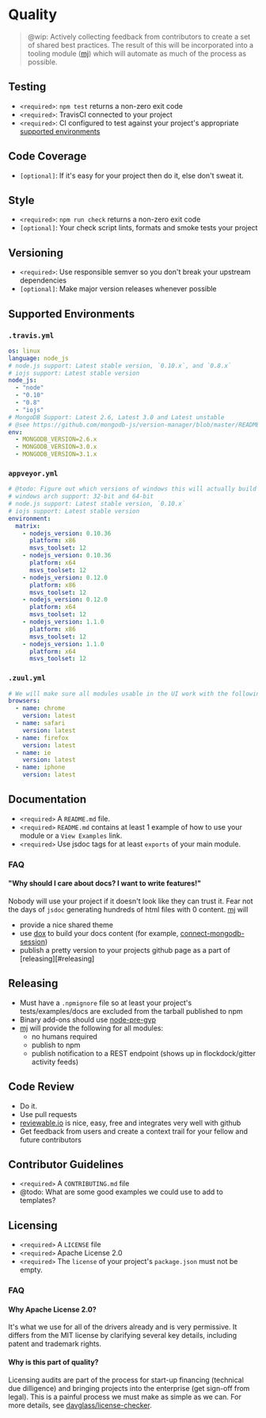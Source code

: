 # Quality

> @wip: Actively collecting feedback from contributors to create a set of shared
> best practices. The result of this will be incorporated into a 
> tooling module ([mj](https://github.com/mongodb-js/mj)) which will automate 
> as much of the process as possible.

## Testing

- `<required>`: `npm test` returns a non-zero exit code
- `<required>`: TravisCI connected to your project
- `<required>`: CI configured to test against your project's appropriate [supported environments](#supported-environments)

## Code Coverage

- `[optional]`: If it's easy for your project then do it, else don't sweat it.

## Style

- `<required>`: `npm run check` returns a non-zero exit code
- `[optional]`: Your check script lints, formats and smoke tests your project

## Versioning

- `<required>`: Use responsible semver so you don't break your upstream dependencies
- `[optional]`: Make major version releases whenever possible 

## Supported Environments

### `.travis.yml`

```yaml
os: linux
language: node_js
# node.js support: Latest stable version, `0.10.x`, and `0.8.x`
# iojs support: Latest stable version
node_js:
  - "node"
  - "0.10"
  - "0.8"
  - "iojs"
# MongoDB Support: Latest 2.6, Latest 3.0 and Latest unstable
# @see https://github.com/mongodb-js/version-manager/blob/master/README.md#travisci-automation
env:
  - MONGODB_VERSION=2.6.x
  - MONGODB_VERSION=3.0.x
  - MONGODB_VERSION=3.1.x
```

### `appveyor.yml`

```yaml
# @todo: Figure out which versions of windows this will actually build node-pre-gyp bins for.
# windows arch support: 32-bit and 64-bit
# node.js support: Latest stable version, `0.10.x`
# iojs support: Latest stable version
environment:
  matrix:
    - nodejs_version: 0.10.36
      platform: x86
      msvs_toolset: 12
    - nodejs_version: 0.10.36
      platform: x64
      msvs_toolset: 12
    - nodejs_version: 0.12.0
      platform: x86
      msvs_toolset: 12
    - nodejs_version: 0.12.0
      platform: x64
      msvs_toolset: 12
    - nodejs_version: 1.1.0
      platform: x86
      msvs_toolset: 12
    - nodejs_version: 1.1.0
      platform: x64
      msvs_toolset: 12
```

### `.zuul.yml`

```yaml
# We will make sure all modules usable in the UI work with the following browser versions.
browsers:
  - name: chrome
    version: latest
  - name: safari
    version: latest
  - name: firefox
    version: latest
  - name: ie
    version: latest
  - name: iphone
    version: latest
```

## Documentation

- `<required>` A `README.md` file.
- `<required>` `README.md` contains at least 1 example of how to use your module or a `View Examples` link.
- `<required>` Use jsdoc tags for at least `exports` of your main module.

### FAQ

#### "Why should I care about docs?  I want to write features!"

Nobody will use your project if it doesn't look like they can trust it.  Fear not the days of `jsdoc` 
generating hundreds of html files with 0 content.  [mj](http://github.com/mongodb-js/mj) will 
  - provide a nice shared theme
  - use [dox](http://npm.im/dox) to build your docs content (for example, [connect-mongodb-session](http://github.com/mongodb-js/connect-mongodb-session))
  - publish a pretty version to your projects github page as a part of [releasing][#releasing]

## Releasing

- Must have a `.npmignore` file so at least your project's tests/examples/docs are excluded from the tarball published to npm
- Binary add-ons should use [node-pre-gyp](https://github.com/mapbox/node-pre-gyp)
- [mj](https://github.com/mongodb-js/mj) will provide the following for all modules:
  - no humans required
  - publish to npm 
  - publish notification to a REST endpoint (shows up in flockdock/gitter activity feeds)

## Code Review

- Do it.
- Use pull requests
- [reviewable.io](http://reviewable.io) is nice, easy, free and integrates very well with github
- Get feedback from users and create a context trail for your fellow and future contributors

## Contributor Guidelines

- `<required>` A `CONTRIBUTING.md` file
- @todo: What are some good examples we could use to add to templates?

## Licensing

- `<required>` A `LICENSE` file
- `<required>` Apache License 2.0
- `<required>` The `license` of your project's `package.json` must not be empty.

### FAQ 
#### Why Apache License 2.0? 

It's what we use for all of the drivers already and is very permissive. It differs from the MIT 
license by clarifying several key details, including patent and trademark rights.

#### Why is this part of quality?

Licensing audits are part of the process for start-up financing (technical due dilligence) and bringing projects into the enterprise (get sign-off from legal).  This is a painful process we must make as simple as we can.  For more details, see [davglass/license-checker](https://github.com/davglass/license-checker).
